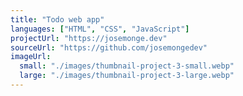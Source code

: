 ```yaml
---
title: "Todo web app"
languages: ["HTML", "CSS", "JavaScript"]
projectUrl: "https://josemonge.dev"
sourceUrl: "https://github.com/josemongedev"
imageUrl:
  small: "./images/thumbnail-project-3-small.webp"
  large: "./images/thumbnail-project-3-large.webp"
---
```

